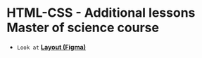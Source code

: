 # HTML-CSS - Additional lessons Master of science course

- `Look at`
  [**Layout (Figma)**](<https://www.figma.com/file/6sTLu9Mzsolfy9s1z4Y5Nr/Business-promotion-(practice)?type=design&node-id=34%3A0&mode=design&t=aplHggyCDExCbLrg-1>)
